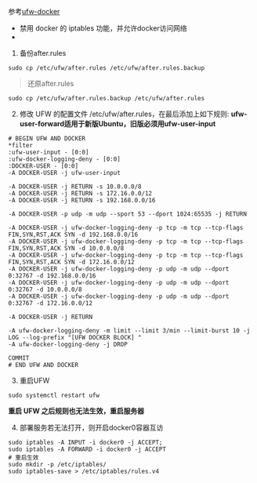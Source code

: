 参考[ufw-docker](https://github.com/chaifeng/ufw-docker#%E5%A4%AA%E9%95%BF%E4%B8%8D%E6%83%B3%E8%AF%BB)



* 禁用 docker 的 iptables 功能，并允许docker访问网络
* 
1. 备份after.rules
```
sudo cp /etc/ufw/after.rules /etc/ufw/after.rules.backup
```
> 还原after.rules 
```
sudo cp /etc/ufw/after.rules.backup /etc/ufw/after.rules
```
2. 修改 UFW 的配置文件 /etc/ufw/after.rules，在最后添加上如下规则:
**ufw-user-forward适用于新版Ubuntu，旧版必须用ufw-user-input**
```
# BEGIN UFW AND DOCKER
*filter
:ufw-user-input - [0:0]
:ufw-docker-logging-deny - [0:0]
:DOCKER-USER - [0:0]
-A DOCKER-USER -j ufw-user-input

-A DOCKER-USER -j RETURN -s 10.0.0.0/8
-A DOCKER-USER -j RETURN -s 172.16.0.0/12
-A DOCKER-USER -j RETURN -s 192.168.0.0/16

-A DOCKER-USER -p udp -m udp --sport 53 --dport 1024:65535 -j RETURN

-A DOCKER-USER -j ufw-docker-logging-deny -p tcp -m tcp --tcp-flags FIN,SYN,RST,ACK SYN -d 192.168.0.0/16
-A DOCKER-USER -j ufw-docker-logging-deny -p tcp -m tcp --tcp-flags FIN,SYN,RST,ACK SYN -d 10.0.0.0/8
-A DOCKER-USER -j ufw-docker-logging-deny -p tcp -m tcp --tcp-flags FIN,SYN,RST,ACK SYN -d 172.16.0.0/12
-A DOCKER-USER -j ufw-docker-logging-deny -p udp -m udp --dport 0:32767 -d 192.168.0.0/16
-A DOCKER-USER -j ufw-docker-logging-deny -p udp -m udp --dport 0:32767 -d 10.0.0.0/8
-A DOCKER-USER -j ufw-docker-logging-deny -p udp -m udp --dport 0:32767 -d 172.16.0.0/12

-A DOCKER-USER -j RETURN

-A ufw-docker-logging-deny -m limit --limit 3/min --limit-burst 10 -j LOG --log-prefix "[UFW DOCKER BLOCK] "
-A ufw-docker-logging-deny -j DROP

COMMIT
# END UFW AND DOCKER
```
3. 重启UFW
```
sudo systemctl restart ufw
```
**重启 UFW 之后规则也无法生效，重启服务器**

4. 部署服务若无法打开，则开启docker0容器互访
```
sudo iptables -A INPUT -i docker0 -j ACCEPT;
sudo iptables -A FORWARD -i docker0 -j ACCEPT
# 重启生效
sudo mkdir -p /etc/iptables/
sudo iptables-save > /etc/iptables/rules.v4
```